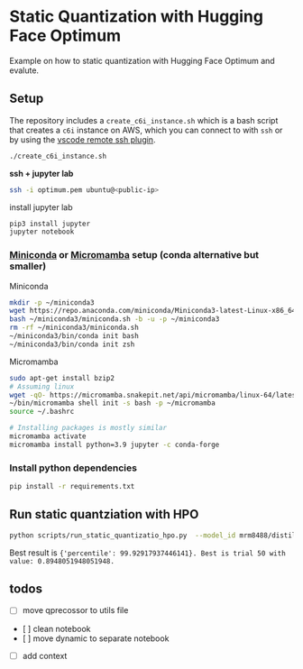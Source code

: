 # Static Quantization with Hugging Face Optimum

Example on how to static quantization with Hugging Face Optimum and evalute.

## Setup

The repository includes a `create_c6i_instance.sh` which is a bash script that creates a `c6i` instance on AWS, which you can connect to with `ssh` or by using the [vscode remote ssh plugin](https://code.visualstudio.com/docs/remote/ssh). 

```bash
./create_c6i_instance.sh
```

**ssh + jupyter lab**

```bash
ssh -i optimum.pem ubuntu@<public-ip>
```
install jupyter lab
```bash
pip3 install jupyter
jupyter notebook
```

### [Miniconda](https://waylonwalker.com/install-miniconda/#installing-miniconda-on-linux) or [Micromamba](https://labs.epi2me.io/conda-or-mamba-for-production/) setup (conda alternative but smaller)

Miniconda
```bash
mkdir -p ~/miniconda3
wget https://repo.anaconda.com/miniconda/Miniconda3-latest-Linux-x86_64.sh -O ~/miniconda3/miniconda.sh
bash ~/miniconda3/miniconda.sh -b -u -p ~/miniconda3
rm -rf ~/miniconda3/miniconda.sh
~/miniconda3/bin/conda init bash
~/miniconda3/bin/conda init zsh
```

Micromamba
```bash
sudo apt-get install bzip2
# Assuming linux
wget -qO- https://micromamba.snakepit.net/api/micromamba/linux-64/latest -o test | tar -xvj -C ~/
~/bin/micromamba shell init -s bash -p ~/micromamba
source ~/.bashrc

# Installing packages is mostly similar
micromamba activate
micromamba install python=3.9 jupyter -c conda-forge
```

### Install python dependencies

```bash
pip install -r requirements.txt
```


## Run static quantziation with HPO 

```bash
python scripts/run_static_quantizatio_hpo.py  --model_id mrm8488/distilroberta-finetuned-banking77 
```
Best result is `{'percentile': 99.92917937446141}. Best is trial 50 with value: 0.8948051948051948.`


## todos

* [ ] move qprecossor to utils file
* [ ] clean notebook
* [ ] move dynamic to separate notebook
* [ ] add context